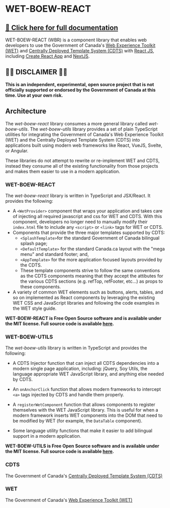 # WET-BOEW-REACT

## [**📔 Click here for full documentation**](https://wbr-docs.vercel.app/)

WET-BOEW-REACT (WBR) is a component library that enables web developers to use the Government
of Canada's [Web Experience Toolkit (WET)](https://wet-boew.github.io/wet-boew/)
and [Centrally Deployed Template System (CDTS)](https://cenw-wscoe.github.io/sgdc-cdts/)
with [React JS](https://reactjs.org), including [Create React App](https://create-react-app.dev/)
and [NextJS](https://nextjs.org).

## 🚨🚨 DISCLAIMER 🚨🚨

**This is an independent, experimental, open source project that is not
officially supported or endorsed by the Government of Canada at this time.
Use at your own risk.**

## Architecture

The _wet-boew-react_ library consumes a more general library called _wet-boew-utils_.
The _wet-boew-utils_ library provides a set of plain TypeScript utilities for integrating the
Government of Canada's Web Experience Toolkit (WET) and the Centrally Deployed
Template System (CDTS) into applications built using modern web frameworks like
React, VueJS, Svelte, or Angular.

These libraries do not attempt to rewrite or re-implement WET and CDTS,
instead they consume all of the existing functionality from those projects and
makes them easier to use in a modern application.

### WET-BOEW-REACT

The _wet-boew-react_ library is written in TypeScript and JSX/React.
It provides the following:

- A `<WetProvider>` component that wraps your application and takes care of
  injecting all required javascript and css for WET and CDTS. With this component,
  developers no longer need to manually modify their `index.html` file to include
  any `<script>` or `<link>` tags for WET or CDTS.
- Components that provide the three major templates supported by CDTS:
  - `<SplashTemplate>`for the standard Government of Canada bilingual splash page;
  - `<DefaultTemplate>` for the standard Canada.ca layout with the "mega menu"
    and standard footer; and,
  - `<AppTemplate>` for the more application focused layouts provided by the
    CDTS.
  - These template components strive to follow the same conventions as the CDTS
    components meaning that they accept the attibutes for the various CDTS sections
    (e.g. refTop, refFooter, etc...) as props to these components.
- A variety of common WET elements such as buttons, alerts, tables, and so on
  implemented as React components by leveraging the existing WET CSS and
  JavaScript libraries and following the code examples in the WET style guide.

**WET-BOEW-REACT is Free Open Source software and is available under the MIT license.
Full source code is available [here](https://github.com/arcnovus/wet-booew-x).**

### WET-BOEW-UTILS

The _wet-boew-utils_ library is written in TypeScript and provides the following:

- A CDTS Injector function that can inject all CDTS dependencies into a modern
  single page application, including: jQuery, Soy Utils, the language appropriate
  WET JavaScript library, and anything else needed by CDTS.

- An `onAnchorClick` function that allows modern frameworks to intercept `<a>` tags
  injected by CDTS and handle them properly.

- A `registerWetComponent` function that allows components to register themselves
  with the WET JavaScript library. This is useful for when a modern framework
  inserts WET components into the DOM that need to be modified by WET (for example,
  the `DataTable` component).

- Some language utility functions that make it easier to add bilingual support
  in a modern application.

**WET-BOEW-UTILS is Free Open Source software and is available under the MIT license.
Full source code is available [here](https://github.com/arcnovus/wet-booew-x).**

### CDTS

The Government of Canada's [Centrally Deployed Template System (CDTS)](https://cenw-wscoe.github.io/sgdc-cdts/)

### WET

The Government
of Canada's [Web Experience Toolkit (WET)](https://wet-boew.github.io/wet-boew/)
